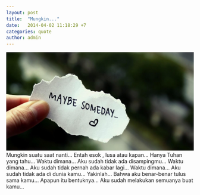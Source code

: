 ```yaml
---
layout: post
title:  "Mungkin..."
date:   2014-04-02 11:18:29 +7
categories: quote
author: admin
---
```

<p>
<img src="img/mungkin.jpg"/>
Mungkin suatu saat nanti...
Entah esok , lusa atau kapan...
Hanya Tuhan yang tahu...
Waktu dimana...
Aku sudah tidak ada disampingmu...
Waktu dimana...
Aku sudah tidak pernah ada kabar lagi...
Waktu dimana...
Aku sudah tidak ada di dunia kamu...
Yakinlah...
Bahwa aku benar-benar tulus sama kamu...
Apapun itu bentuknya...
Aku sudah melakukan semuanya buat kamu... 
</p>

